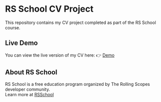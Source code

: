 # RS School CV Project

This repository contains my CV project completed as part of the RS School course.

## Live Demo

You can view the live version of my CV here: 👉 [Demo](https://xiannekko.github.io/rsschool-cv/cv)

## About RS School

RS School is a free education program organized by The Rolling Scopes developer community.  
Learn more at [RSSchool](https://rs.school)
